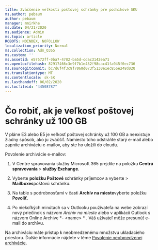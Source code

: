 ```yaml
---
title: Zväčšenie veľkosti poštovej schránky pre podnikové SKU
ms.author: pebaum
author: pebaum
manager: mnirkhe
ms.date: 04/21/2020
ms.audience: Admin
ms.topic: article
ROBOTS: NOINDEX, NOFOLLOW
localization_priority: Normal
ms.collection: Adm_O365
ms.custom: ''
ms.assetid: e57572ff-0ba7-4782-ba5d-cdac3142ea71
ms.openlocfilehash: 82917466c3e9f7b1e452f98cac41fa945f0ec736
ms.sourcegitcommit: bc7d6f4f3c9f7060d073f5130e1ec856e248d020
ms.translationtype: MT
ms.contentlocale: sk-SK
ms.lasthandoff: 06/02/2020
ms.locfileid: "44508787"
---
```

# <a name="what-to-do-if-your-mailbox-size-is-already-100gb"></a>Čo robiť, ak je veľkosť poštovej schránky už 100 GB

V pláne E3 alebo E5 je veľkosť poštovej schránky už 100 GB a neexistuje žiadny spôsob, ako ju zväčšiť. Namiesto toho odstráňte starý e-mail alebo zapnite archiváciu e-mailov, aby ste ho uložili do cloudu. 
  
Povolenie archivácie e-mailov:
  
1. V Centre spravovania služby Microsoft 365 prejdite na položku **Centrá spravovania** \> **služby Exchange**. 
    
2. Vyberte **položku Poštové** schránky príjemcov a vyberte \> **Mailboxes**poštovú schránku. 
    
3. Na table s podrobnosťami v časti **Archív na mieste**vyberte položku **Povoliť**. 
    
4. Po niekoľkých minútach sa v Outlooku používateľa na webe zobrazí nový priečinok s názvom *Archív na mieste* alebo v aplikácii Outlook s názvom Online Archive *- \<name\> * . Váš užívateľ môže presunúť e-mail do archívu. 
    
Na archiváciu máte prístup k neobmedzenému množstvu ukladacieho priestoru. Ďalšie informácie nájdete v téme [Povolenie neobmedzenej archivácie](https://docs.microsoft.com/microsoft-365/compliance/enable-unlimited-archiving).
  

